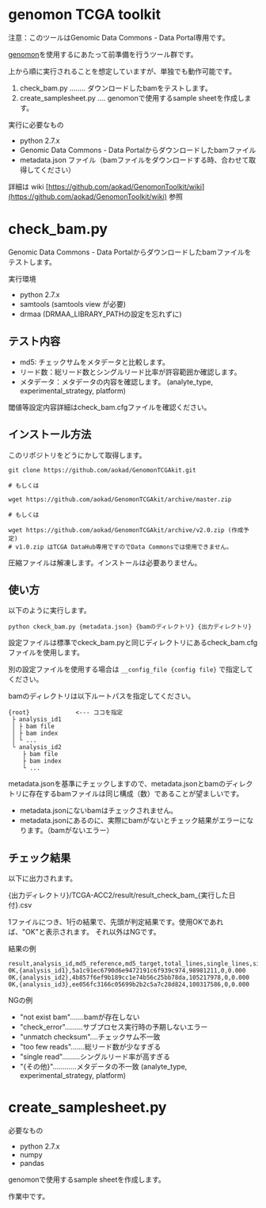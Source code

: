 # genomon TCGA toolkit

注意：このツールはGenomic Data Commons - Data Portal専用です。

[genomon](https://github.com/Genomon-Project/GenomonPipeline)を使用するにあたって前準備を行うツール群です。

上から順に実行されることを想定していますが、単独でも動作可能です。

 1. check_bam.py      ........ ダウンロードしたbamをテストします。
 2. create_samplesheet.py       .... genomonで使用するsample sheetを作成します。

実行に必要なもの

 - python 2.7.x
 - Genomic Data Commons - Data Portalからダウンロードしたbamファイル
 - metadata.json ファイル（bamファイルをダウンロードする時、合わせて取得してください）

詳細は wiki [https://github.com/aokad/GenomonToolkit/wiki](https://github.com/aokad/GenomonToolkit/wiki) 参照

# check_bam.py

Genomic Data Commons - Data Portalからダウンロードしたbamファイルをテストします。

実行環境

 - python 2.7.x
 - samtools (samtools view が必要)
 - drmaa (DRMAA_LIBRARY_PATHの設定を忘れずに)

## テスト内容

 - md5: チェックサムをメタデータと比較します。
 - リード数：総リード数とシングルリード比率が許容範囲か確認します。
 - メタデータ：メタデータの内容を確認します。 (analyte_type, experimental_strategy, platform)

閾値等設定内容詳細はcheck_bam.cfgファイルを確認ください。

## インストール方法

このリポジトリをどうにかして取得します。

```
git clone https://github.com/aokad/GenomonTCGAkit.git

# もしくは

wget https://github.com/aokad/GenomonTCGAkit/archive/master.zip

# もしくは

wget https://github.com/aokad/GenomonTCGAkit/archive/v2.0.zip (作成予定)
# v1.0.zip はTCGA DataHub専用ですのでData Commonsでは使用できません。
```

圧縮ファイルは解凍します。インストールは必要ありません。

## 使い方

以下のように実行します。

```
python ckeck_bam.py {metadata.json} {bamのディレクトリ} {出力ディレクトリ}
```

設定ファイルは標準でckeck_bam.pyと同じディレクトリにあるcheck_bam.cfgファイルを使用します。

別の設定ファイルを使用する場合は `__config_file {config file}` で指定してください。

bamのディレクトリは以下ルートパスを指定してください。

```
{root}             <--- ココを指定
 ├ analysis_id1
 │ ├ bam file
 │ ├ bam index
 │ └ ...
 └ analysis_id2
    ├ bam file
    ├ bam index
    └ ...
```

metadata.jsonを基準にチェックしますので、metadata.jsonとbamのディレクトリに存在するbamファイルは同じ構成（数）であることが望ましいです。

 - metadata.jsonにないbamはチェックされません。
 - metadata.jsonにあるのに、実際にbamがないとチェック結果がエラーになります。（bamがないエラー）

## チェック結果

以下に出力されます。

{出力ディレクトリ}/TCGA-ACC2/result/result_check_bam_{実行した日付}.csv

1ファイルにつき、1行の結果で、先頭が判定結果です。使用OKであれば、"OK"と表示されます。
それ以外はNGです。

結果の例

```
result,analysis_id,md5_reference,md5_target,total_lines,single_lines,single_rate
0K,{analysis_id1},5a1c91ec6790d6e9472191c6f939c974,98981211,0,0.000
0K,{analysis_id2},4b857f6ef9b189cc1e74b56c25bb78da,105217978,0,0.000
0K,{analysis_id3},ee056fc3166c05699b2b2c5a7c28d824,100317586,0,0.000
```

NGの例

 - "not exist bam".......bamが存在しない
 - "check_error".........サブプロセス実行時の予期しないエラー
 - "unmatch checksum"....チェックサム不一致
 - "too few reads".......総リード数が少なすぎる
 - "single read".........シングルリード率が高すぎる
 - "{その他}"............メタデータの不一致 (analyte_type, experimental_strategy, platform)

# create_samplesheet.py

必要なもの

 - python 2.7.x
 - numpy
 - pandas

genomonで使用するsample sheetを作成します。

作業中です。
